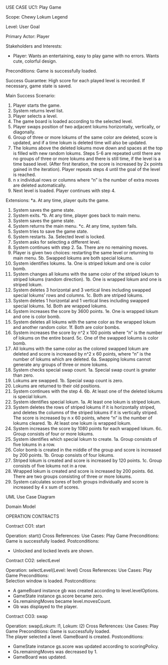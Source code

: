 USE CASE UC1: Play Game

Scope: Chewy Lokum Legend

Level: User Goal

Primary Actor: Player

Stakeholders and Interests:
-	Player: Wants an entertaining, easy to play game with no errors. Wants cute, colorful design. 

Preconditions:  Game is successfully loaded.
 
Success Guarantee: High score for each played level is recorded. If necessary, game state is saved.

Main Success Scenario:
1.	Player starts the game.
2.	System returns level list.
3.	Player selects a level.
4.	The game board is loaded according to the selected level.
5.	Player swaps position of two adjacent lokums horizontally, vertically, or diagonally.
6.	Group of three or more lokums of the same color are deleted, score is updated, and if a time lokum is deleted time will also be updated.
7.	The lokums above the deleted lokums move down and spaces at the top is filled with new random lokums.
Steps 5-6 are repeated until there are no groups of three or more lokums and there is still time, if the level is a time based level.
(After first iteration, the score is increased by 2x points gained in the iteration).
Player repeats steps 4 until the goal of the level is reached.
8.	n x individual rows or columns where “n” is the number of extra moves are deleted automatically.
9.	Next level is loaded.
Player continues with step 4.

Extensions:
*a. At any time, player quits the game.
1.	System saves the game state.
2.	System exits.
*b. At any time, player goes back to main menu.
1.	System saves the game state.
2.	System returns the main menu.
*c. At any time, system fails.
1.	System tries to save the game state.
2.	System restarts.
3a. Selected level is locked. 
1. System asks for selecting a different level.
2. System continues with step 2.
5a. There are no remaining moves.
1.	Player is given two choices: restarting the same level or returning to main menu.
5b. Swapped lokums are both special lokums.
1.	System identifies lokums.
1a. One is striped lokum and one is color bomb.
1.	System changes all lokums with the same color of the striped lokum to striped lokums (random direction).
1b. One is wrapped lokum and one is striped lokum.
1.	System deletes 3 horizontal and 3 vertical lines including swapped special lokums’ rows and columns.
1c. Both are striped lokums.
1.	System deletes 1 horizontal and 1 vertical lines including swapped special lokums.
1d. Both are wrapped lokums.
1.	System increases the score by 3600 points.
1e. One is wrapped lokum and one is color bomb.
1.	System deletes all lokums with the same color as the wrapped lokum and another random color.
1f. Both are color bombs.
1.	System increases the score by n^2 x 100 points where “n” is the number of lokums on the entire board.
5c. One of the swapped lokums is color bomb.
1.	All lokums with the same color as the colored swapped lokum are deleted and score is increased by n^2 x 60 points, where “n” is the number of lokums which are deleted.
6a. Swapping lokums cannot generate any groups of three or more lokums.
1.	System checks special swap count.
1a. Special swap count is greater than zero.
1.	Lokums are swapped.
1b. Special swap count is zero.
1.	Lokums are returned to their old positions.
2.	System continues with the step 4.
6b. At least one of the deleted lokums is special lokum.
1.	System identifies special lokum.
1a. At least one lokum is striped lokum.
1.	System deletes the rows of striped lokums if it is horizontally striped, and deletes the columns of the striped lokums if it is vertically striped. The score is increased by n x 60 points, where “n” is the number of lokums cleared.
1b. At least one lokum is wrapped lokum.
1.	System increases the score by 1080 points for each wrapped lokum.
6c. Group consists of four or more lokums.
1.	System identifies which special lokum to create.
1a. Group consists of five lokums in a row.
1.	Color bomb is created in the middle of the group and score is increased by 200 points.
	      	1b. Group consists of four lokums.
1.	Striped lokum is created and score is increased by 120 points.
     		 1c. Group consists of five lokums not in a row.
1.	Wrapped lokum is created and score is increased by 200 points.
6d. There are two groups consisting of three or more lokums.
1.	System calculates scores of both groups individually and score is increased by 4 x sum of scores.


UML Use Case Diagram

 







Domain Model
 
 
     
OPERATION CONTRACTS 


Contract CO1: start

Operation:		start()
Cross References:	Use Cases: Play Game
Preconditions:		
Game is successfully loaded. 
Postconditions:	
-	Unlocked and locked levels are shown.


Contract CO2: selectLevel

Operation:		selectLevel(Level: level)
Cross References:	Use Cases: Play Game
Preconditions:		
	Selection window is loaded. 
Postconditions:	
-	A gameBoard instance gb was created according to level.levelOptions.
-	GameState instance gs.score became zero.
-	Gs.remainingMoves became level.movesCount.
-	Gb was displayed to the player.


Contract CO3: swap

Operation:		swap(Lokum: l1, Lokum: l2)
Cross References:	Use Cases: Play Game
Preconditions:
	Game is successfully loaded. 		
	The player selected a level.
	GameBoard is created. 
Postconditions:
-	GameState instance gs.score was updated according to scoringPolicy.
-	Gs.remainingMoves was decreased by 1.
-	GameBoard was updated.
